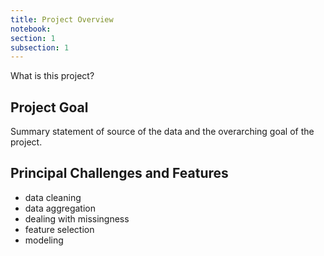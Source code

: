 ```yaml
---
title: Project Overview
notebook:
section: 1
subsection: 1
---
```


What is this project?

## Project Goal

Summary statement of source of the data and the overarching goal of the project.

## Principal Challenges and Features

- data cleaning
- data aggregation
- dealing with missingness
- feature selection
- modeling
